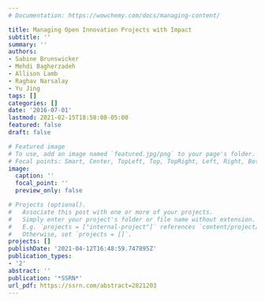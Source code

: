 ```yaml
---
# Documentation: https://wowchemy.com/docs/managing-content/

title: Managing Open Innovation Projects with Impact
subtitle: ''
summary: ''
authors:
- Sabine Brunswicker
- Mehdi Bagherzadeh
- Allison Lamb
- Raghav Narsalay
- Yu Jing
tags: []
categories: []
date: '2016-07-01'
lastmod: 2021-02-15T18:58:08-05:00
featured: false
draft: false

# Featured image
# To use, add an image named `featured.jpg/png` to your page's folder.
# Focal points: Smart, Center, TopLeft, Top, TopRight, Left, Right, BottomLeft, Bottom, BottomRight.
image:
  caption: ''
  focal_point: ''
  preview_only: false

# Projects (optional).
#   Associate this post with one or more of your projects.
#   Simply enter your project's folder or file name without extension.
#   E.g. `projects = ["internal-project"]` references `content/project/deep-learning/index.md`.
#   Otherwise, set `projects = []`.
projects: []
publishDate: '2021-04-12T16:48:59.747895Z'
publication_types:
- '2'
abstract: ''
publication: '*SSRN*'
url_pdf: https://ssrn.com/abstract=2821203
---
```

